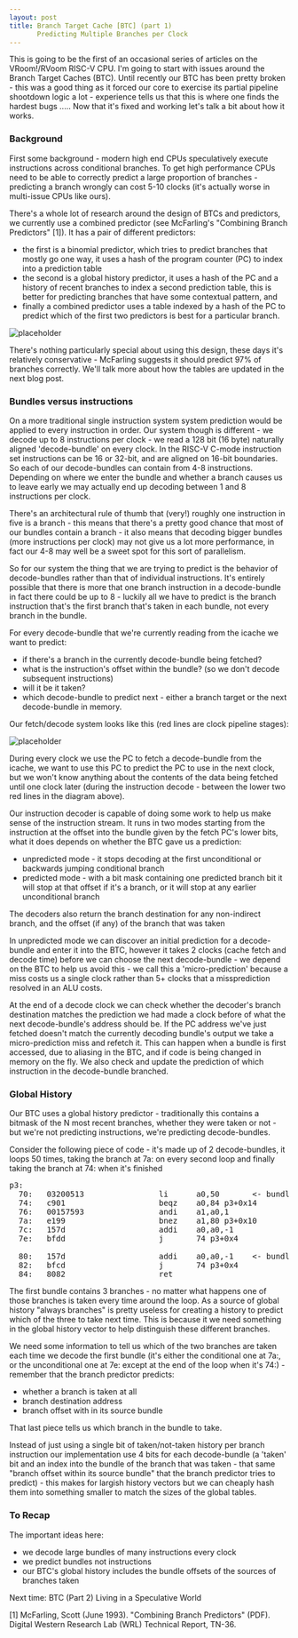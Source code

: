 ```yaml
---
layout: post
title: Branch Target Cache [BTC] (part 1)
       Predicting Multiple Branches per Clock
---
```


This is going to be the first of an occasional series of articles on the VRoom!/RVoom RISC-V 
CPU. I'm going to start with issues around the Branch Target Caches (BTC). Until recently our
BTC has been pretty broken - this was a good thing as it forced our core to exercise its 
partial pipeline shootdown logic a lot - experience tells us that this is where one finds the hardest bugs ..... Now
that it's fixed and working let's talk a bit about how it works.

### Background

First some background - modern high end CPUs speculatively execute instructions across
conditional branches. To get high performance CPUs need to be able to correctly predict
a large proportion of branches - predicting a branch wrongly can cost 5-10 clocks (it's actually worse in multi-issue 
CPUs like ours). 

There's a whole lot of research around the design of BTCs and predictors, we currently use a combined
predictor (see  McFarling's "Combining Branch Predictors" [1]). It has a pair of different predictors:
* the first is a binomial predictor, which tries to predict branches that mostly go one way, it uses a hash of the program counter
(PC) to index into a prediction table
* the second is a global history predictor, it uses a hash of the PC and
a history of recent branches to index a second prediction table, this is better for predicting
branches that have some contextual pattern, and
* finally a combined predictor uses a table indexed by a hash of 
the PC to predict which of the first two predictors is best for a particular branch.

![placeholder](/public/images/btc.svg "Branch Target Cache example")

There's nothing particularly special about using this design, these days it's relatively conservative - McFarling
suggests it should predict 97% of branches correctly. We'll talk more about how the tables are updated in the next
blog post.

### Bundles versus instructions

On a more traditional single instruction system
system prediction would be applied to every instruction in order.
Our system though is different - we decode up to 8 
instructions per clock - we read a 128 bit (16 byte) naturally aligned 'decode-bundle' on every clock.
In the RISC-V C-mode instruction set instructions can be 16 or 32-bit, and are aligned on 16-bit boundaries.
So each of our decode-bundles can contain from 4-8 instructions.
Depending on where we enter the bundle and whether a branch causes us to leave early we may actually
end up decoding between 1 and 8 instructions per clock.

There's an architectural rule of thumb that (very!) roughly one instruction in five is a branch - this means that there's a
pretty good chance that most of our bundles contain a branch - it also means that decoding bigger
bundles (more instructions per clock) may not give us a lot more performance, in fact our 4-8 may well be a sweet spot
for this sort of parallelism.

So for our system the thing that we are trying to predict is the behavior of decode-bundles rather
than that of individual instructions. It's entirely possible that there is more that one branch instruction in
a decode-bundle in fact there could be up to 8 - luckily all we have to predict is the branch instruction
that's the first branch that's taken in each bundle, not every branch in the bundle.

For every decode-bundle that we're currently reading from the icache we
want to predict:

* if there's a branch in the currently decode-bundle being fetched?
* what is the instruction's offset within the bundle? (so we don't decode subsequent instructions)
* will it be it taken?
* which decode-bundle to predict next - either a branch target or the next decode-bundle in memory.

Our fetch/decode system looks like this (red lines are clock pipeline stages):

![placeholder](/public/images/fetch.svg "Instruction fetch architecture")

During every clock we use the PC to fetch a decode-bundle from the icache, we want to use this PC to predict the PC to
use in the next clock, but we won't know anything about the contents of the data being fetched until one clock later
(during the instruction decode - between the lower two red lines in the diagram above).

Our instruction decoder is capable of doing some work to help us make sense of the instruction stream. It runs in two modes
starting from the instruction at the offset into the bundle given by the  fetch PC's lower bits, what it does 
depends on whether the BTC gave us a prediction:

* unpredicted mode - it stops decoding at the first unconditional or backwards jumping conditional branch
* predicted mode - with a bit mask containing one predicted branch bit it will stop at that offset if it's
a branch, or it will stop at any earlier unconditional branch

The decoders also return the branch destination for any non-indirect branch, and the offset (if any) of the 
branch that was taken 

In unpredicted mode we can discover an initial prediction for a decode-bundle and enter it into the BTC, however
it takes 2 clocks (cache fetch and decode time) before we can choose the next decode-bundle - we depend on the BTC
to help us avoid this - we call this a 'micro-prediction' because a miss costs us a single clock rather than
5+ clocks that a missprediction resolved in an ALU costs.

At the end of a decode clock we can check whether the decoder's branch destination matches the prediction we had made
a clock before of what the next decode-bundle's address should be. If the PC address we've just fetched doesn't match
the currently decoding bundle's output we take a micro-prediction miss and refetch it. This can happen when a bundle
is first accessed, due to aliasing in the BTC, and if code is being changed in memory on the fly. We also check and update
the prediction of which instruction in the decode-bundle branched.

### Global History

Our BTC uses a global history predictor - traditionally this contains a bitmask of the N most recent branches, whether they were taken or not - but
we're not predicting instructions, we're predicting decode-bundles.

Consider the following piece of code - it's made up of 2 decode-bundles, it loops 50 times, taking the branch at
7a: on every second loop and finally taking the branch at 74: when it's finished

<pre>
p3:
  70:   03200513                li      a0,50		&lt;- bundle 1
  74:   c901                    beqz    a0,84 p3+0x14		
  76:   00157593                andi    a1,a0,1
  7a:   e199                    bnez    a1,80 p3+0x10
  7c:   157d                    addi    a0,a0,-1
  7e:   bfdd                    j       74 p3+0x4

  80:   157d                    addi    a0,a0,-1	&lt;- bundle 2
  82:   bfcd                    j       74 p3+0x4
  84:   8082                    ret
</pre>

The first bundle contains 3 branches - no matter what happens one of those branches is taken every time around
the loop. As a source of global history "always branches" is pretty useless for creating a history
to predict which of the three to take next time. This is because it we need something in the global history
vector to help distinguish these different branches.

We need some information to tell us which of the two branches are taken each time we decode the first bundle (it's
either the conditional one at 7a:, or the unconditional one at 7e: except at the end of the loop when it's 74:) -
remember that the branch predictor predicts:

* whether a branch is taken at all
* branch destination address
* branch offset with in its source bundle

That last piece tells us which branch in the bundle to take.

Instead of just using 
a single bit of taken/not-taken history per branch instruction our implementation use 4 bits for each decode-bundle (a 'taken' bit and an index into the
bundle of the branch that was taken - that same "branch offset within its source bundle" that the 
branch predictor tries to predict) - this makes for largish history vectors but we can cheaply hash them into 
something smaller to match the sizes of the global tables.

### To Recap

The important ideas here:

* we decode large bundles of many instructions every clock
* we predict bundles not instructions
* our BTC's global history includes the bundle offsets of the sources of branches taken

Next time: BTC (Part 2) Living in a Speculative World 

[1] McFarling, Scott (June 1993). "Combining Branch Predictors" (PDF). Digital Western Research Lab (WRL) Technical Report, TN-36.



